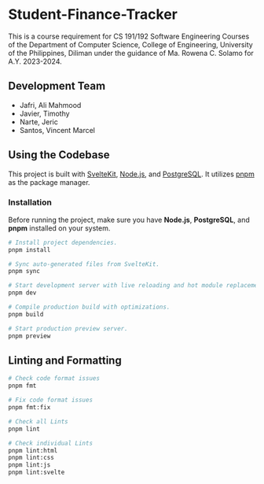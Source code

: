 # Student-Finance-Tracker

This is a course requirement for CS 191/192 Software Engineering Courses of the Department of Computer Science, College of Engineering, University of the Philippines, Diliman under the guidance of Ma. Rowena C. Solamo for A.Y. 2023-2024.

## Development Team

-   Jafri, Ali Mahmood
-   Javier, Timothy
-   Narte, Jeric
-   Santos, Vincent Marcel

## Using the Codebase

This project is built with [SvelteKit], [Node.js], and [PostgreSQL]. It utilizes [pnpm] as the package manager.

[Node.js]: https://nodejs.org/
[SvelteKit]: https://kit.svelte.dev/
[PostgreSQL]: https://www.postgresql.org/
[pnpm]: https://pnpm.io/

### Installation

Before running the project, make sure you have **Node.js**, **PostgreSQL**, and **pnpm** installed on your system.

```bash
# Install project dependencies.
pnpm install

# Sync auto-generated files from SvelteKit.
pnpm sync

# Start development server with live reloading and hot module replacement.
pnpm dev

# Compile production build with optimizations.
pnpm build

# Start production preview server.
pnpm preview
```

## Linting and Formatting

```bash
# Check code format issues
pnpm fmt

# Fix code format issues
pnpm fmt:fix

# Check all Lints
pnpm lint

# Check individual Lints
pnpm lint:html
pnpm lint:css
pnpm lint:js
pnpm lint:svelte


```

